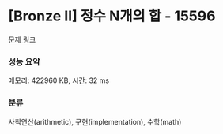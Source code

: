 # [Bronze II] 정수 N개의 합 - 15596 

[문제 링크](https://www.acmicpc.net/problem/15596) 

### 성능 요약

메모리: 422960 KB, 시간: 32 ms

### 분류

사칙연산(arithmetic), 구현(implementation), 수학(math)

